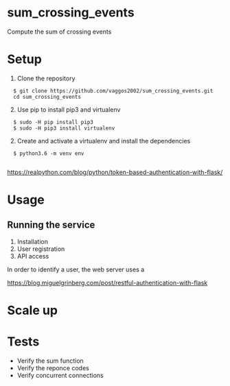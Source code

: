 
# sum_crossing_events
Compute the sum of crossing events

# Setup

1. Clone the repository
```
  $ git clone https://github.com/vaggos2002/sum_crossing_events.git
  cd sum_crossing_events
```

2. Use pip to install pip3 and virtualenv
```
  $ sudo -H pip install pip3
  $ sudo -H pip3 install virtualenv
```

2. Create and activate a virtualenv and install the dependencies
```
  $ python3.6 -m venv env
  
```



https://realpython.com/blog/python/token-based-authentication-with-flask/

# Usage

## Running the service

1. Installation
2. User registration 
3. API access

In order to identify a user, the web server uses a 


https://blog.miguelgrinberg.com/post/restful-authentication-with-flask

# Scale up



# Tests

* Verify the sum function
* Verify the reponce codes
* Verify concurrent connections
